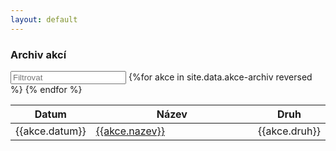 ```yaml
---
layout: default
---
```


<div id="blue">
    <div class="container">
        <div class="row">
            <h3>Archiv akcí</h3>
        </div>
    </div>
</div>
<div id="entry-list" class="container mt">
    <div class="row" style="margin-bottom:10px;">
        <input class="search form-control" placeholder="Filtrovat" type="text">
        <table>
            <thead>
                <tr>
                    <th style="width: 20%">Datum</th>
                    <th style="width: 60%">Název</th>
                    <th>Druh</th>
                </tr>
            </thead>
            <tbody class="list">
                {%for akce in site.data.akce-archiv reversed %}
                <tr>
                    <td class="datum">{{akce.datum}}</td>
                    <td class="nazev">
                        <a href="{{akce.url}}">{{akce.nazev}}</a>
                    </td>
                    <td class="druh">{{akce.druh}}</td>
                </tr>
                {% endfor %}
            </tbody>
        </table>
    </div>
</div>
<script type="text/javascript">

var options = {
  valueNames: ['datum', 'nazev', 'druh']
};
var entryList = new List('entry-list', options);

</script>